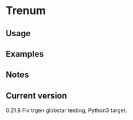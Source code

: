 # Trenum

## Usage

## Examples

## Notes

## Current version

0.21.8 Fix trgen globstar testing, Python3 target.
